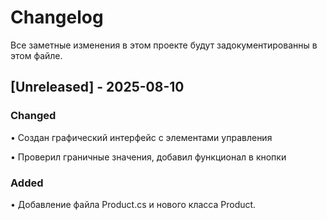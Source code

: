 # Changelog

Все заметные изменения в этом проекте будут задокументированны в этом файле.

## [Unreleased] - 2025-08-10

### Changed

•   Создан графический интерфейс с элементами управления

•   Проверил граничные значения, добавил функционал в кнопки
### Added

•   Добавление файла Product.cs и нового класса Product.
